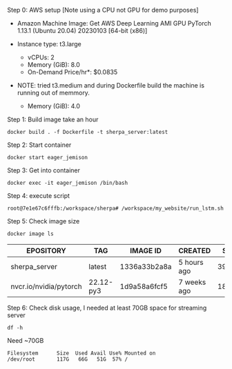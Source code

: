 Step 0: AWS setup [Note using a CPU not GPU for demo purposes]
- Amazon Machine Image: Get AWS Deep Learning AMI GPU PyTorch 1.13.1 (Ubuntu 20.04) 20230103  [64-bit (x86)]
- Instance type: t3.large
   	- vCPUs: 2
   	- Memory (GiB): 8.0
   	- On-Demand Price/hr*: $0.0835

 - NOTE: tried t3.medium and during Dockerfile build the machine is running out of memmory.
    - Memory (GiB): 4.0 

Step 1: Build image take an hour
```
docker build . -f Dockerfile -t sherpa_server:latest
```

Step 2: Start container

```
docker start eager_jemison
```

Step 3: Get into container

```
docker exec -it eager_jemison /bin/bash
```

Step 4: execute script

```
root@7e1e67c6fffb:/workspace/sherpa# /workspace/my_website/run_lstm.sh
```

Step 5: Check image size

```bash
docker image ls
```

| EPOSITORY | TAG  |  IMAGE ID | CREATED  |  SIZE |
| --- | --- | --- | --- | --- |
| sherpa_server    | latest  |  1336a33b2a8a  | 5 hours ago  | 39.8GB |
| nvcr.io/nvidia/pytorch  | 22.12-py3  | 1d9a58a6fcf5 | 7 weeks ago  | 18.3GB |


Step 6: Check disk usage, I needed at least 70GB space for streaming server

```
df -h
```
Need ~70GB
```
Filesystem      Size  Used Avail Use% Mounted on
/dev/root       117G   66G   51G  57% /
```




